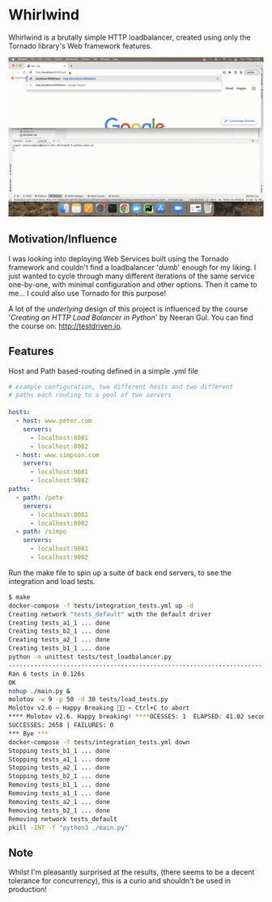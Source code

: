 # Whirlwind

Whirlwind is a brutally simple HTTP loadbalancer, created using only the Tornado library's Web
framework features.

![](whirlwind.gif)

## Motivation/Influence

I was looking into deploying Web Services built using the Tornado framework and couldn't find
a loadbalancer '_dumb_' enough for my liking. I just wanted to cycle through many different
iterations of the same service one-by-one, with minimal configuration and other options. Then it came to me... 
I could also use Tornado for this purpose! 

A lot of the _underlying_ design of this project is influenced by the course
'_Creating an HTTP Load Balancer in Python_' by Neeran Gul. 
You can find the course on: http://testdriven.io.

## Features

Host and Path based-routing defined in a simple .yml file

```yaml
# example configuration, two different hosts and two different
# paths each routing to a pool of two servers

hosts:
  - host: www.peter.com
    servers:
      - localhost:8081
      - localhost:8082
  - host: www.simpson.com
    servers:
      - localhost:9081
      - localhost:9082
paths:
  - path: /pete
    servers:
      - localhost:8081
      - localhost:8082
  - path: /simpo
    servers:
      - localhost:9081
      - localhost:9082

```

Run the make file to spin up a suite of back end servers, 
to see the integration and load tests. 
```bash
$ make 
docker-compose -f tests/integration_tests.yml up -d
Creating network "tests_default" with the default driver
Creating tests_a1_1 ... done
Creating tests_b2_1 ... done
Creating tests_a2_1 ... done
Creating tests_b1_1 ... done
python -m unittest tests/test_loadbalancer.py
----------------------------------------------------------------------
Ran 6 tests in 0.126s
OK
nohup ./main.py &
molotov -w 9 -p 50 -d 30 tests/load_tests.py
Molotov v2.6 ~ Happy Breaking 🥛🔨 ~ Ctrl+C to abort
**** Molotov v2.6. Happy breaking! ****OCESSES: 1  ELAPSED: 41.02 seconds                                                                                                   
SUCCESSES: 2658 | FAILURES: 0
*** Bye ***
docker-compose -f tests/integration_tests.yml down
Stopping tests_b1_1 ... done
Stopping tests_a1_1 ... done
Stopping tests_a2_1 ... done
Stopping tests_b2_1 ... done
Removing tests_b1_1 ... done
Removing tests_a1_1 ... done
Removing tests_a2_1 ... done
Removing tests_b2_1 ... done
Removing network tests_default
pkill -INT -f "python3 ./main.py"
```
## Note

Whilst I'm pleasantly surprised at the results, (there seems to be a decent tolerance for concurrency),
this is a curio and shouldn't be used in production!